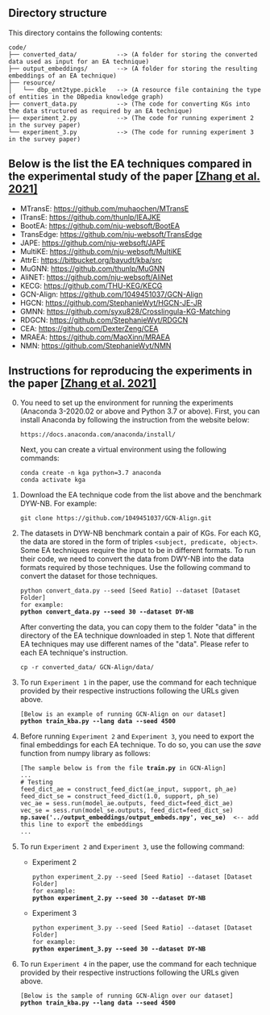## Directory structure
This directory contains the following contents:
```
code/
├── converted_data/           --> (A folder for storing the converted data used as input for an EA technique)
├── output_embeddings/        --> (A folder for storing the resulting embeddings of an EA technique)   
├── resource/                 
│   └── dbp_ent2type.pickle   --> (A resource file containing the type of entities in the DBpedia knowledge graph)
├── convert_data.py           --> (The code for converting KGs into the data structured as required by an EA technique)
├── experiment_2.py           --> (The code for running experiment 2 in the survey paper)
└── experiment_3.py           --> (The code for running experiment 3 in the survey paper)
```

## Below is the list the EA techniques compared in the experimental study of the paper [[Zhang et al. 2021]](https://arxiv.org/abs/2103.15059)

* MTransE: https://github.com/muhaochen/MTransE
* ITransE: https://github.com/thunlp/IEAJKE
* BootEA: https://github.com/nju-websoft/BootEA
* TransEdge: https://github.com/nju-websoft/TransEdge
* JAPE: https://github.com/nju-websoft/JAPE
* MultiKE: https://github.com/nju-websoft/MultiKE
* AttrE: https://bitbucket.org/bayudt/kba/src
* MuGNN: https://github.com/thunlp/MuGNN
* AliNET: https://github.com/nju-websoft/AliNet
* KECG: https://github.com/THU-KEG/KECG
* GCN-Align: https://github.com/1049451037/GCN-Align
* HGCN: https://github.com/StephanieWyt/HGCN-JE-JR
* GMNN: https://github.com/syxu828/Crosslingula-KG-Matching
* RDGCN: https://github.com/StephanieWyt/RDGCN
* CEA: https://github.com/DexterZeng/CEA
* MRAEA: https://github.com/MaoXinn/MRAEA
* NMN: https://github.com/StephanieWyt/NMN


## Instructions for reproducing the experiments in the paper [[Zhang et al. 2021]](https://arxiv.org/abs/2103.15059)
0. You need to set up the environment for running the experiments (Anaconda 3-2020.02 or above and Python 3.7 or above). First, you can install Anaconda by following the instruction from  the website below:
   <pre><code>https://docs.anaconda.com/anaconda/install/</code></pre>
   Next, you can create a virtual environment using the following commands:
   <pre><code>conda create -n kga python=3.7 anaconda
   conda activate kga</code></pre>

1. Download the EA technique code from the list above and the benchmark DYW-NB. For example:
   <pre><code>git clone https://github.com/1049451037/GCN-Align.git</code></pre>
2. The datasets in DYW-NB benchmark contain a pair of KGs. For each KG, the data are stored in the form of triples `<subject, predicate, object>`. Some EA techniques require the input to be in different formats. To run their code, we need to convert the data from DWY-NB into the data formats required by those techniques. Use the following command to convert the dataset for those techniques.
   <pre><code>python convert_data.py --seed [Seed Ratio] --dataset [Dataset Folder]
   for example:
   <b>python convert_data.py --seed 30 --dataset DY-NB</b></code></pre>
   
   After converting the data, you can copy them to the folder "data" in the directory of the EA technique downloaded in step 1. Note that different EA techniques may use different names of the "data". Please refer to each EA technique's instruction.
   <pre><code>cp -r converted_data/ GCN-Align/data/</code></pre>
   
3. To run `Experiment 1` in the paper, use the command for each technique provided by their respective instructions following the URLs given above.
   <pre><code>[Below is an example of running GCN-Align on our dataset]
   <b>python train_kba.py --lang data --seed 4500</b></code></pre>
4. Before running `Experiment 2` and `Experiment 3`, you need to export the final embeddings for each EA technique. To do so, you can use the *save* function from numpy library as follows:
   <pre><code>[The sample below is from the file <b>train.py</b> in GCN-Align]
   ...
   # Testing
   feed_dict_ae = construct_feed_dict(ae_input, support, ph_ae)
   feed_dict_se = construct_feed_dict(1.0, support, ph_se)
   vec_ae = sess.run(model_ae.outputs, feed_dict=feed_dict_ae)
   vec_se = sess.run(model_se.outputs, feed_dict=feed_dict_se)
   <b>np.save('../output_embeddings/output_embeds.npy', vec_se)</b>  <-- add this line to export the embeddings
   ...</code></pre>
5. To run `Experiment 2` and `Experiment 3`, use the following command:
   * Experiment 2
     <pre><code>python experiment_2.py --seed [Seed Ratio] --dataset [Dataset Folder]
     for example:
     <b>python experiment_2.py --seed 30 --dataset DY-NB</b></code></pre>
   * Experiment 3
     <pre><code>python experiment_3.py --seed [Seed Ratio] --dataset [Dataset Folder]
     for example:
     <b>python experiment_3.py --seed 30 --dataset DY-NB</b></code></pre>
6. To run `Experiment 4` in the paper, use the command for each technique provided by their respective instructions following the URLs given above.
   <pre><code>[Below is the sample of running GCN-Align over our dataset]
   <b>python train_kba.py --lang data --seed 4500</b></code></pre>
